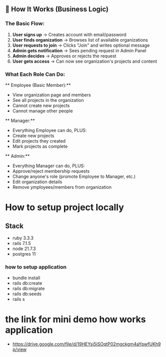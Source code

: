 ## 🔄 How It Works (Business Logic)

### The Basic Flow:
1. **User signs up** → Creates account with email/password
2. **User finds organization** → Browses list of available organizations  
3. **User requests to join** → Clicks "Join" and writes optional message
4. **Admin gets notification** → Sees pending request in Admin Panel
5. **Admin decides** → Approves or rejects the request
6. **User gets access** → Can now see organization's projects and content

### What Each Role Can Do:

** Employee (Basic Member):**
- View organization page and members
- See all projects in the organization
- Cannot create new projects
- Cannot manage other people

** Manager:**
- Everything Employee can do, PLUS:
- Create new projects
- Edit projects they created
- Mark projects as complete

** Admin:**
- Everything Manager can do, PLUS:
- Approve/reject membership requests
- Change anyone's role (promote Employee to Manager, etc.)
- Edit organization details
- Remove ymployees/members from organization


#  How to  setup project locally

## Stack
- ruby 3.3.3
- rails 7.1.5
- node 21.7.3
- postgres 11

### how to setup application

- bundle install
- rails db:create
- rails db:migrate
- rails db:seeds
- rails s


# the link for mini demo how works application 

- https://drive.google.com/file/d/19HEYsj5iSOqtP02mgckgm4aYpwfUKh9p/view
